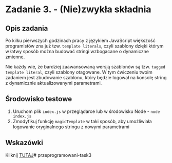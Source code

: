 # Zadanie 3. - (Nie)zwykła składnia

## Opis zadania

Po kilku pierwszych godzinach pracy z językiem JavaScript większość programistów zna już tzw. `template literals`, czyli szablony dzięki którym w łatwy sposób można budować stringi wzbogacane o dynamiczne zmienne. 

Nie każdy wie, że bardziej zaawansowaną wersją szablonów są tzw. `tagged template literal`, czyli szablony otagowane. W tym ćwiczeniu twoim zadaniem jest zbudowanie szablonu, który będzie logował na konsolę string z dynamicznie aktualizowanymi parametrami. 

## Środowisko testowe

1. Uruchom plik `index.js` w przeglądarce lub w środowisku Node - `node index.js`
2. Zmodyfikuj funkcję `magicTemplate` w taki sposób, aby umożliwiała logowanie oryginalnego stringu z nowymi parametrami

## Wskazówki

Kliknij [TUTAJ](https://przeprogramowani.pl/public/zadania/3-niezwykla-skladnia.pdf)# przeprogramowani-task3
